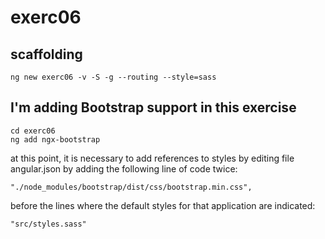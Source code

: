 # exerc06

## scaffolding

```shell
ng new exerc06 -v -S -g --routing --style=sass
```

## I'm adding Bootstrap support in this exercise

```shell
cd exerc06
ng add ngx-bootstrap
```

at this point, it is necessary to add references to styles by editing file angular.json by adding the following line of code twice:

```text
"./node_modules/bootstrap/dist/css/bootstrap.min.css",
```

before the lines where the default styles for that application are indicated:

```text
"src/styles.sass"
```
